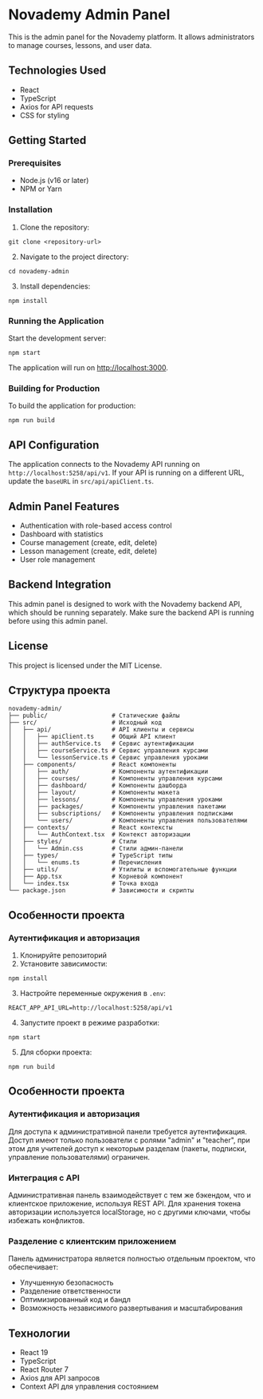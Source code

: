 # Novademy Admin Panel

This is the admin panel for the Novademy platform. It allows administrators to manage courses, lessons, and user data.

## Technologies Used

- React
- TypeScript
- Axios for API requests
- CSS for styling

## Getting Started

### Prerequisites

- Node.js (v16 or later)
- NPM or Yarn

### Installation

1. Clone the repository:
```
git clone <repository-url>
```

2. Navigate to the project directory:
```
cd novademy-admin
```

3. Install dependencies:
```
npm install
```

### Running the Application

Start the development server:
```
npm start
```

The application will run on [http://localhost:3000](http://localhost:3000).

### Building for Production

To build the application for production:
```
npm run build
```

## API Configuration

The application connects to the Novademy API running on `http://localhost:5258/api/v1`. If your API is running on a different URL, update the `baseURL` in `src/api/apiClient.ts`.

## Admin Panel Features

- Authentication with role-based access control
- Dashboard with statistics
- Course management (create, edit, delete)
- Lesson management (create, edit, delete)
- User role management

## Backend Integration

This admin panel is designed to work with the Novademy backend API, which should be running separately. Make sure the backend API is running before using this admin panel.

## License

This project is licensed under the MIT License.

## Структура проекта

```
novademy-admin/
├── public/                  # Статические файлы
├── src/                     # Исходный код
│   ├── api/                 # API клиенты и сервисы
│   │   ├── apiClient.ts     # Общий API клиент
│   │   ├── authService.ts   # Сервис аутентификации
│   │   ├── courseService.ts # Сервис управления курсами
│   │   └── lessonService.ts # Сервис управления уроками
│   ├── components/          # React компоненты
│   │   ├── auth/            # Компоненты аутентификации
│   │   ├── courses/         # Компоненты управления курсами
│   │   ├── dashboard/       # Компоненты дашборда
│   │   ├── layout/          # Компоненты макета
│   │   ├── lessons/         # Компоненты управления уроками
│   │   ├── packages/        # Компоненты управления пакетами
│   │   ├── subscriptions/   # Компоненты управления подписками
│   │   └── users/           # Компоненты управления пользователями
│   ├── contexts/            # React контексты
│   │   └── AuthContext.tsx  # Контекст авторизации
│   ├── styles/              # Стили
│   │   └── Admin.css        # Стили админ-панели
│   ├── types/               # TypeScript типы
│   │   └── enums.ts         # Перечисления
│   ├── utils/               # Утилиты и вспомогательные функции
│   ├── App.tsx              # Корневой компонент
│   └── index.tsx            # Точка входа
└── package.json             # Зависимости и скрипты
```

## Особенности проекта

### Аутентификация и авторизация

1. Клонируйте репозиторий
2. Установите зависимости:
```
npm install
```
3. Настройте переменные окружения в `.env`:
```
REACT_APP_API_URL=http://localhost:5258/api/v1
```
4. Запустите проект в режиме разработки:
```
npm start
```
5. Для сборки проекта:
```
npm run build
```

## Особенности проекта

### Аутентификация и авторизация

Для доступа к административной панели требуется аутентификация. Доступ имеют только пользователи с ролями "admin" и "teacher", при этом для учителей доступ к некоторым разделам (пакеты, подписки, управление пользователями) ограничен.

### Интеграция с API

Административная панель взаимодействует с тем же бэкендом, что и клиентское приложение, используя REST API. Для хранения токена авторизации используется localStorage, но с другими ключами, чтобы избежать конфликтов.

### Разделение с клиентским приложением

Панель администратора является полностью отдельным проектом, что обеспечивает:
- Улучшенную безопасность
- Разделение ответственности
- Оптимизированный код и бандл
- Возможность независимого развертывания и масштабирования

## Технологии

- React 19
- TypeScript
- React Router 7
- Axios для API запросов
- Context API для управления состоянием 